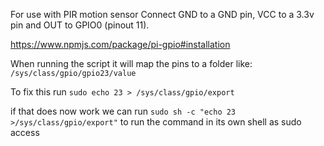 For use with PIR motion sensor
Connect GND to a GND pin, VCC to a 3.3v pin and OUT to GPIO0 (pinout 11).

https://www.npmjs.com/package/pi-gpio#installation

When running the script it will map the pins to a folder like:
`/sys/class/gpio/gpio23/value`

To fix this run `sudo echo 23 > /sys/class/gpio/export`

if that does now work we can run `sudo sh -c "echo 23 >/sys/class/gpio/export"` to run the command in its own shell as sudo access